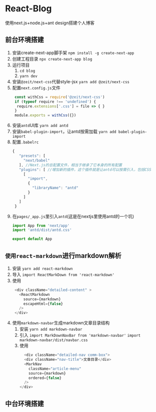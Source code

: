 # React-Blog
使用next.js+node.js+ant design搭建个人博客

## 前台环境搭建

1. 安装create-next-app脚手架
   `npm install -g create-next-app`
2. 创建工程目录
   `npx create-next-app blog`
3. 运行项目
   1. `cd blog`
   2. `yarn dev`
4. 安装`@zeit/next-css`代替style-jsx
   `yarn add @zeit/next-css`
5. 配置`next.config.js`文件
   ```js
    const withCss = require('@zeit/next-css')
    if (typeof require !== 'undefined') {
     require.extensions['.css'] = file => { }
    }
    module.exports = withCss({})
   ```
6. 安装`antd`UI库
   `yarn add antd`
7. 安装`babel-plugin-import`，让antd按需加载
   `yarn add babel-plugin-import`
8. 配置`.babelrc`
   ```js
   {
      "presets": [
        "next/babel"
      ], //Next.js的总配置文件，相当于继承了它本身的所有配置
      "plugins": [ //增加新的插件，这个插件就是让antd可以按需引入，包括CSS
        [
          "import",
          {
            "libraryName": "antd"
          }
        ]
      ]
    }
   ```
9. 在`pages/_app.js`里引入`antd`(这是在nextjs里使用antd的一个坑)
    ```js
    import App from 'next/app'
    import 'antd/dist/antd.css'

    export default App
    ```

## `使用react-markdown`进行markdown解析

1. 安装
   `yarn add react-markdown`
2. 导入
   `import ReactMarkDown from 'react-markdown'`
3. 使用
   ```js
    <div className="detailed-content" >
      <ReactMarkdown 
        source={markdown} 
        escapeHtml={false}  
      />
    </div>
   ```
4. 使用`markdown-navbar`生成markdown文章目录结构
   1. 安装
      `yarn add markdown-navbar`
   2. 引入
      `import MarkDownNavBar from 'markdown-navbar'`
      `import markdown-navbar/dist/navbar.css`
   3. 使用
      ```js
        <div className="detailed-nav comm-box">
        <div className="nav-title">文章目录</div>
        <MarkNav
          className="article-menu"
          source={markdown}
          ordered={false}
        />
      </div>
      ```
## 中台环境搭建